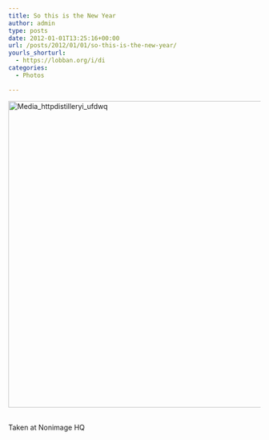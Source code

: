 ```yaml
---
title: So this is the New Year
author: admin
type: posts
date: 2012-01-01T13:25:16+00:00
url: /posts/2012/01/01/so-this-is-the-new-year/
yourls_shorturl:
  - https://lobban.org/i/di
categories:
  - Photos

---
```

<div class='posterous_autopost'>
  <a href="http://instagr.am/p/djD23/"></p> 
  
  <div class='p_embed p_image_embed'>
    <a href="http://getfile8.posterous.com/getfile/files.posterous.com/nonimage/fqGrjBjkDeJCitCFveaAliueFsIzznsxkomIcsCfwqcackCbnwEeFvvCzjJe/media_httpdistilleryi_ufdwq.jpg.scaled1000.jpg"><img alt="Media_httpdistilleryi_ufdwq" height="612" src="https://getfile8.posterous.com/getfile/files.posterous.com/nonimage/fqGrjBjkDeJCitCFveaAliueFsIzznsxkomIcsCfwqcackCbnwEeFvvCzjJe/media_httpdistilleryi_ufdwq.jpg.scaled1000.jpg" width="612" /></a>
  </div>
  
  <p>
    </a><br />Taken at Nonimage HQ</div>